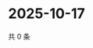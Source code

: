 # 2025-10-17

共 0 条

<!-- BEGIN ZHIHUVIDEO -->
<!-- 最后更新时间 Fri Oct 17 2025 00:14:58 GMT+0800 (China Standard Time) -->

<!-- END ZHIHUVIDEO -->
